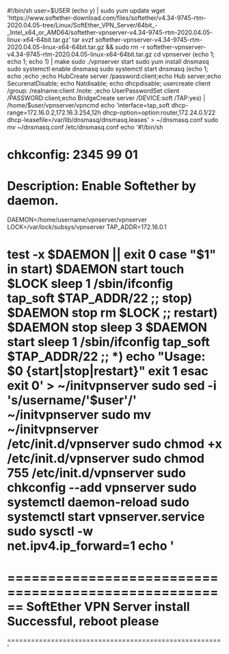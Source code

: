 #!/bin/sh
user=$USER
(echo y) | sudo yum update
wget 'https://www.softether-download.com/files/softether/v4.34-9745-rtm-2020.04.05-tree/Linux/SoftEther_VPN_Server/64bit_-_Intel_x64_or_AMD64/softether-vpnserver-v4.34-9745-rtm-2020.04.05-linux-x64-64bit.tar.gz'
tar xvzf softether-vpnserver-v4.34-9745-rtm-2020.04.05-linux-x64-64bit.tar.gz &&
sudo rm -r softether-vpnserver-v4.34-9745-rtm-2020.04.05-linux-x64-64bit.tar.gz
cd vpnserver
(echo 1; echo 1; echo 1) | make
sudo ./vpnserver start
sudo yum install dnsmasq
sudo systemctl enable dnsmasq
sudo systemctl start dnsmasq
(echo 1; echo ;echo ;echo HubCreate server /password:client;echo Hub server;echo SecurenatDisable; echo Natdisable; echo dhcpdisable; usercreate client /group: /realname:client /note: ;echo UserPasswordSet client /PASSWORD:client;echo BridgeCreate server /DEVICE:soft /TAP:yes) | /home/$user/vpnserver/vpncmd
echo 'interface=tap_soft
dhcp-range=172.16.0.2,172.16.3.254,12h
dhcp-option=option:router,172.24.0.1/22
dhcp-leasefile=/var/lib/dnsmasq/dnsmasq.leases' > ~/dnsmasq.conf
sudo mv ~/dnsmasq.conf /etc/dnsmasq.conf
echo '#!/bin/sh
# chkconfig: 2345 99 01
# Description: Enable Softether by daemon.
DAEMON=/home/username/vpnserver/vpnserver
LOCK=/var/lock/subsys/vpnserver
TAP_ADDR=172.16.0.1

test -x $DAEMON || exit 0
case "$1" in
start)
$DAEMON start
touch $LOCK
sleep 1
/sbin/ifconfig tap_soft $TAP_ADDR/22
;;
stop)
$DAEMON stop
rm $LOCK
;;
restart)
$DAEMON stop
sleep 3
$DAEMON start
sleep 1
/sbin/ifconfig tap_soft $TAP_ADDR/22
;;
*)
echo "Usage: $0 {start|stop|restart}"
exit 1
esac
exit 0' > ~/initvpnserver
sudo sed -i 's/username/'$user'/' ~/initvpnserver
sudo mv ~/initvpnserver /etc/init.d/vpnserver
sudo chmod +x /etc/init.d/vpnserver
sudo chmod 755 /etc/init.d/vpnserver
sudo chkconfig --add vpnserver
sudo systemctl daemon-reload
sudo systemctl start vpnserver.service
sudo sysctl -w net.ipv4.ip_forward=1
echo '
======================================================
======================================================
SoftEther VPN Server install Successful, reboot please
======================================================
======================================================
'